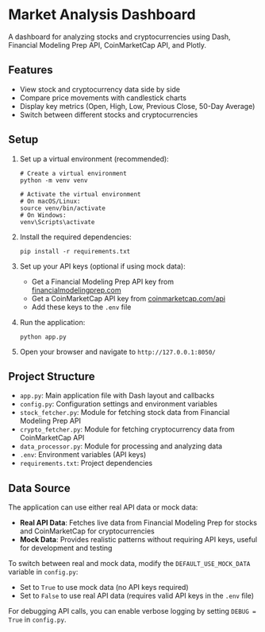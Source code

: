 # Market Analysis Dashboard

A dashboard for analyzing stocks and cryptocurrencies using Dash, Financial Modeling Prep API, CoinMarketCap API, and Plotly.

## Features

- View stock and cryptocurrency data side by side
- Compare price movements with candlestick charts
- Display key metrics (Open, High, Low, Previous Close, 50-Day Average)
- Switch between different stocks and cryptocurrencies

## Setup

1. Set up a virtual environment (recommended):
   ```
   # Create a virtual environment
   python -m venv venv
   
   # Activate the virtual environment
   # On macOS/Linux:
   source venv/bin/activate
   # On Windows:
   venv\Scripts\activate
   ```

2. Install the required dependencies:
   ```
   pip install -r requirements.txt
   ```

3. Set up your API keys (optional if using mock data):
   - Get a Financial Modeling Prep API key from [financialmodelingprep.com](https://financialmodelingprep.com/developer/docs/)
   - Get a CoinMarketCap API key from [coinmarketcap.com/api](https://coinmarketcap.com/api/)
   - Add these keys to the `.env` file

4. Run the application:
   ```
   python app.py
   ```

5. Open your browser and navigate to `http://127.0.0.1:8050/`

## Project Structure

- `app.py`: Main application file with Dash layout and callbacks
- `config.py`: Configuration settings and environment variables
- `stock_fetcher.py`: Module for fetching stock data from Financial Modeling Prep API
- `crypto_fetcher.py`: Module for fetching cryptocurrency data from CoinMarketCap API
- `data_processor.py`: Module for processing and analyzing data
- `.env`: Environment variables (API keys)
- `requirements.txt`: Project dependencies

## Data Source

The application can use either real API data or mock data:

- **Real API Data**: Fetches live data from Financial Modeling Prep for stocks and CoinMarketCap for cryptocurrencies
- **Mock Data**: Provides realistic patterns without requiring API keys, useful for development and testing

To switch between real and mock data, modify the `DEFAULT_USE_MOCK_DATA` variable in `config.py`:
- Set to `True` to use mock data (no API keys required)
- Set to `False` to use real API data (requires valid API keys in the `.env` file)

For debugging API calls, you can enable verbose logging by setting `DEBUG = True` in `config.py`.
